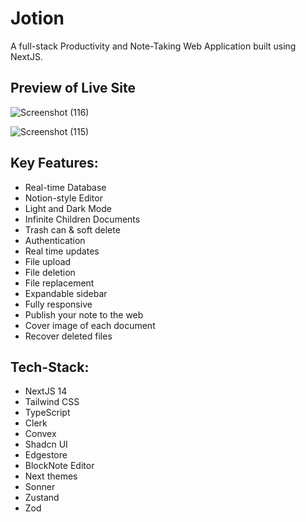 # Jotion

<p> A full-stack Productivity and Note-Taking Web Application built using NextJS.</p>


## Preview of Live Site
![Screenshot (116)](https://github.com/sougata-github/Notion-Clone/assets/102734212/2382c3e0-124d-4de5-bdfa-f9b8c5c90e32)

![Screenshot (115)](https://github.com/sougata-github/Notion-Clone/assets/102734212/6397d133-03d2-43ae-baf1-dc5afa941142)

## Key Features:

- Real-time Database
- Notion-style Editor
- Light and Dark Mode
- Infinite Children Documents
- Trash can & soft delete
- Authentication
- Real time updates
- File upload
- File deletion
- File replacement
- Expandable sidebar
- Fully responsive
- Publish your note to the web
- Cover image of each document
- Recover deleted files

## Tech-Stack:

- NextJS 14
- Tailwind CSS
- TypeScript
- Clerk
- Convex
- Shadcn UI
- Edgestore
- BlockNote Editor
- Next themes
- Sonner
- Zustand
- Zod

